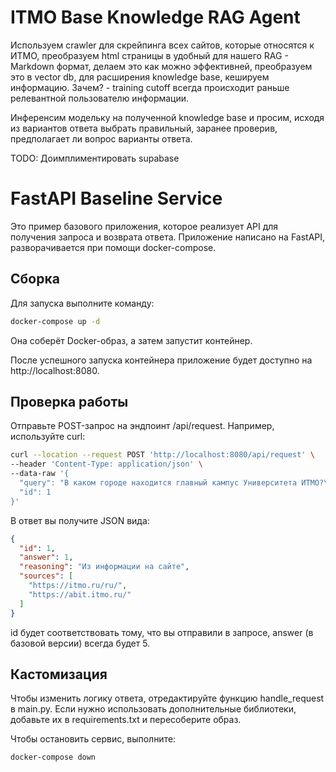 # ITMO Base Knowledge RAG Agent
Используем crawler для скрейпинга всех сайтов, которые относятся к ИТМО, преобразуем
html страницы в удобный для нашего RAG - Markdown формат, делаем это как можно эффективней,
преобразуем это в vector db, для расширения knowledge base, кешируем информацию.
Зачем? - training cutoff всегда происходит раньше релевантной пользователю информации.

Инференсим модельку на полученной knowledge base и просим, исходя из вариантов ответа выбрать правильный, заранее проверив, предполагает ли
вопрос варианты ответа.

TODO: Доимплиментировать supabase

# FastAPI Baseline Service
Это пример базового приложения, которое реализует API для получения запроса и возврата ответа.
Приложение написано на FastAPI, разворачивается при помощи docker-compose.

## Сборка
Для запуска выполните команду:

```bash
docker-compose up -d
```
Она соберёт Docker-образ, а затем запустит контейнер.

После успешного запуска контейнера приложение будет доступно на http://localhost:8080.

## Проверка работы
Отправьте POST-запрос на эндпоинт /api/request. Например, используйте curl:

```bash
curl --location --request POST 'http://localhost:8080/api/request' \
--header 'Content-Type: application/json' \
--data-raw '{
  "query": "В каком городе находится главный кампус Университета ИТМО?\n1. Москва\n2. Санкт-Петербург\n3. Екатеринбург\n4. Нижний Новгород",
  "id": 1
}'
```
В ответ вы получите JSON вида:

```json
{
  "id": 1,
  "answer": 1,
  "reasoning": "Из информации на сайте",
  "sources": [
    "https://itmo.ru/ru/",
    "https://abit.itmo.ru/"
  ]
}
```

id будет соответствовать тому, что вы отправили в запросе,
answer (в базовой версии) всегда будет 5.
## Кастомизация
Чтобы изменить логику ответа, отредактируйте функцию handle_request в main.py.
Если нужно использовать дополнительные библиотеки, добавьте их в requirements.txt и пересоберите образ.


Чтобы остановить сервис, выполните:

```bash
docker-compose down
```
